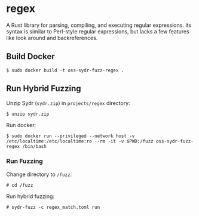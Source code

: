 # regex

A Rust library for parsing, compiling, and executing regular expressions. Its
syntax is similar to Perl-style regular expressions, but lacks a few features
like look around and backreferences.

## Build Docker

    $ sudo docker build -t oss-sydr-fuzz-regex .

## Run Hybrid Fuzzing

Unzip Sydr (`sydr.zip`) in `projects/regex` directory:

    $ unzip sydr.zip

Run docker:

    $ sudo docker run --privileged --network host -v /etc/localtime:/etc/localtime:ro --rm -it -v $PWD:/fuzz oss-sydr-fuzz-regex /bin/bash

### Run Fuzzing

Change directory to `/fuzz`:

    # cd /fuzz

Run hybrid fuzzing:

    # sydr-fuzz -c regex_match.toml run
